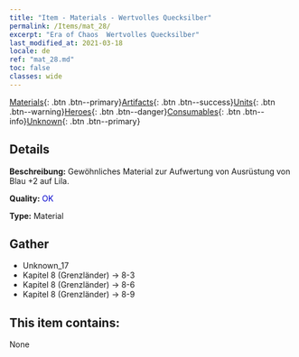 ```yaml
---
title: "Item - Materials - Wertvolles Quecksilber"
permalink: /Items/mat_28/
excerpt: "Era of Chaos  Wertvolles Quecksilber"
last_modified_at: 2021-03-18
locale: de
ref: "mat_28.md"
toc: false
classes: wide
---
```

 [Materials](/de/Items/){: .btn .btn--primary}[Artifacts](/de/Items/Artifacts/){: .btn .btn--success}[Units](/de/Items/Units/){: .btn .btn--warning}[Heroes](/de/Items/Heroes/){: .btn .btn--danger}[Consumables](/de/Items/Consumables/){: .btn .btn--info}[Unknown](/de/Items/Unknown/){: .btn .btn--primary}

## Details
 **Beschreibung:** Gewöhnliches Material zur Aufwertung von Ausrüstung von Blau +2 auf Lila.

 **Quality:** <span style="color: #0000CD">OK</span>

 **Type:** Material

## Gather

*    Unknown_17 
*    Kapitel 8 (Grenzländer) -> 8-3 
*    Kapitel 8 (Grenzländer) -> 8-6 
*    Kapitel 8 (Grenzländer) -> 8-9 

## This item contains:

  None

